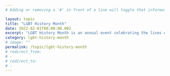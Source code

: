 ```yaml
---
# Adding or removing a '#' in front of a line will toggle that information off and on from being processed. 

layout: topic
title: "LGBT History Month"
date: 2022-02-01T00:00:00.00Z
excerpt: "LGBT History Month is an annual event celebrating the lives of LGBT+ people."
category: lgbt-history-month
# image: ""
permalink: /topic/lgbt-history-month
# redirect_from: 
# - 
# redirect_to: 
# - 
---
```


